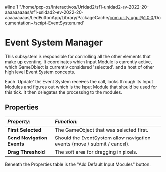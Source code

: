 #line 1 "/home/pop-os/Interactivos/Unidad2/sf1-unidad2-ev-2022-20-aaaaaaaaas/sf1-unidad2-ev-2022-20-aaaaaaaaas/LedButtonApp/Library/PackageCache/com.unity.ugui@1.0.0/Documentation~/script-EventSystem.md"
# Event System Manager

This subsystem is responsible for controlling all the other elements that make up eventing. It coordinates which Input Module is currently active, which GameObject is currently considered 'selected', and a host of other high level Event System concepts.

Each 'Update' the Event System receives the call, looks through its Input Modules and figures out which is the Input Module that should be used for this tick. It then delegates the processing to the modules.


## Properties

|**_Property:_** |**_Function:_** |
|:---|:---|
|__First Selected__ | The GameObject that was selected first. |
|__Send Navigation Events__ | Should the EventSystem allow navigation events (move / submit / cancel). |
|__Drag Threshold__ | The soft area for dragging in pixels. |

Beneath the Properties table is the "Add Default Input Modules" button.
